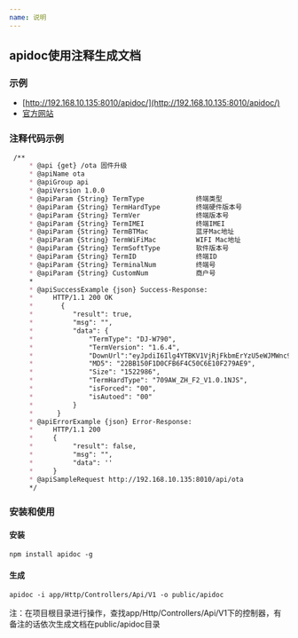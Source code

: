```yaml
---
name: 说明
---
```

## apidoc使用注释生成文档
### 示例
  *  [http://192.168.10.135:8010/apidoc/](http://192.168.10.135:8010/apidoc/)
  *   [官方网站](http://apidocjs.com/)

### 注释代码示例
````markdown
 /**
     * @api {get} /ota 固件升级
     * @apiName ota
     * @apiGroup api
     * @apiVersion 1.0.0
     * @apiParam {String} TermType             终端类型
     * @apiParam {String} TermHardType         终端硬件版本号
     * @apiParam {String} TermVer              终端版本号
     * @apiParam {String} TermIMEI             终端IMEI
     * @apiParam {String} TermBTMac            蓝牙Mac地址
     * @apiParam {String} TermWiFiMac          WIFI Mac地址
     * @apiParam {String} TermSoftType         软件版本号
     * @apiParam {String} TermID               终端ID
     * @apiParam {String} TerminalNum          终端号
     * @apiParam {String} CustomNum            商户号
     *
     * @apiSuccessExample {json} Success-Response:
     *     HTTP/1.1 200 OK
     *       {
     *          "result": true,
     *          "msg": "",
     *          "data": {
     *              "TermType": "DJ-W790",
     *              "TermVersion": "1.6.4",
     *              "DownUrl":"eyJpdiI6Ilg4YTBKV1VjRjFkbmErYzU5eWJMWnc9PSIsInZhbHVlIjoiaE5tXC84UmQzTHRmMDFzQmljc0xYQXc9PSIsIm1hYyI6IjBiN2I5ZWI4YjdlNGUwNzFhMjY5YjA2ZTQzMjE1OTEzM2E2NGE0M2IwYjMxMzI1ODc0ZTMyMzkxYjUyYmY2ZWEifQ==",
     *              "MD5": "22BB150F1D0CFB6F4C50C6E10F279AE9",
     *              "Size": "1522986",
     *              "TermHardType": "709AW_ZH_F2_V1.0.1NJS",
     *              "isForced": "00",
     *              "isAutoed": "00"
     *          }
     *      }
     * @apiErrorExample {json} Error-Response:
     *     HTTP/1.1 200
     *     {
     *          "result": false,
     *          "msg": "",
     *          "data": ''
     *     }
     * @apiSampleRequest http://192.168.10.135:8010/api/ota
     */
````
### 安装和使用
#### 安装
````markdown
npm install apidoc -g
````
#### 生成
````markdown
apidoc -i app/Http/Controllers/Api/V1 -o public/apidoc
````
 注：在项目根目录进行操作，查找app/Http/Controllers/Api/V1下的控制器，有备注的话依次生成文档在public/apidoc目录
